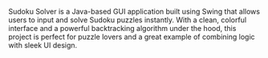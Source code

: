 Sudoku Solver is a Java-based GUI application built using Swing that allows users to input and solve Sudoku puzzles instantly. With a clean, colorful interface and a powerful backtracking algorithm under the hood, this project is perfect for puzzle lovers and a great example of combining logic with sleek UI design.
